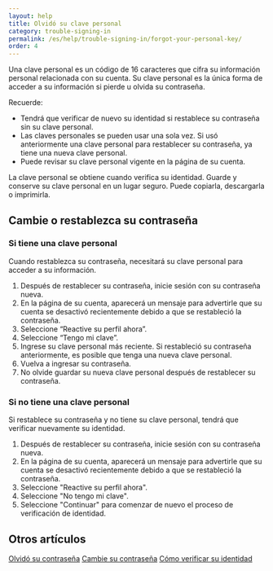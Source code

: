 ```yaml
---
layout: help
title: Olvidó su clave personal
category: trouble-signing-in
permalink: /es/help/trouble-signing-in/forgot-your-personal-key/
order: 4
---
```

Una clave personal es un código de 16 caracteres que cifra su información personal relacionada con su cuenta. Su clave personal es la única forma de acceder a su información si pierde u olvida su contraseña.

Recuerde:

- Tendrá que verificar de nuevo su identidad si restablece su contraseña sin su clave personal.
- Las claves personales se pueden usar una sola vez. Si usó anteriormente una clave personal para restablecer su contraseña, ya tiene una nueva clave personal.
- Puede revisar su clave personal vigente en la página de su cuenta.

La clave personal se obtiene cuando verifica su identidad. Guarde y conserve su clave personal en un lugar seguro. Puede copiarla, descargarla o imprimirla.

## Cambie o restablezca su contraseña

### Si tiene una clave personal

Cuando restablezca su contraseña, necesitará su clave personal para acceder a su información.

1. Después de restablecer su contraseña, inicie sesión con su contraseña nueva.
2. En la página de su cuenta, aparecerá un mensaje para advertirle que su cuenta se desactivó recientemente debido a que se restableció la contraseña.
3. Seleccione “Reactive su perfil ahora”.
4. Seleccione “Tengo mi clave”.
5. Ingrese su clave personal más reciente. Si restableció su contraseña anteriormente, es posible que tenga una nueva clave personal.
6. Vuelva a ingresar su contraseña.
7. No olvide guardar su nueva clave personal después de restablecer su contraseña.

### Si no tiene una clave personal

Si restablece su contraseña y no tiene su clave personal, tendrá que verificar nuevamente su identidad.

1. Después de restablecer su contraseña, inicie sesión con su contraseña nueva.
2. En la página de su cuenta, aparecerá un mensaje para advertirle que su cuenta se desactivó recientemente debido a que se restableció la contraseña.
3. Seleccione "Reactive su perfil ahora".
4. Seleccione "No tengo mi clave".
5. Seleccione "Continuar" para comenzar de nuevo el proceso de verificación de identidad.

## Otros artículos

[Olvidó su contraseña](/es/help/trouble-signing-in/forgot-your-password/)
[Cambie su contraseña](/es/help/manage-your-account/change-your-password/)
[Cómo verificar su identidad](/es/help/verify-your-identity/how-to-verify-your-identity/)
